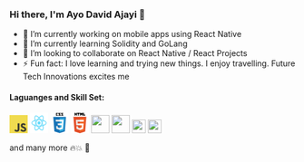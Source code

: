 ### Hi there, I'm Ayo David Ajayi 👋

- 🔭 I’m currently working on mobile apps using React Native
- 🌱 I’m currently learning Solidity and GoLang
- 👯 I’m looking to collaborate on React Native / React Projects
- ⚡ Fun fact: I love learning and trying new things. I enjoy travelling.  Future Tech Innovations excites me

#### Laguanges and Skill Set:

<img src="https://raw.githubusercontent.com/github/explore/80688e429a7d4ef2fca1e82350fe8e3517d3494d/topics/javascript/javascript.png" width="32" height="32"> <img src="https://raw.githubusercontent.com/github/explore/80688e429a7d4ef2fca1e82350fe8e3517d3494d/topics/react/react.png" width="32" height="36"> <img src="https://raw.githubusercontent.com/github/explore/80688e429a7d4ef2fca1e82350fe8e3517d3494d/topics/css/css.png" width="32" height="36"> <img src="https://raw.githubusercontent.com/github/explore/80688e429a7d4ef2fca1e82350fe8e3517d3494d/topics/html/html.png" width="32" height="36"> <img src="https://raw.githubusercontent.com/jmnote/z-icons/master/svg/bootstrap.svg" width="32" height="32"> <img src="https://raw.githubusercontent.com/jmnote/z-icons/master/svg/git.svg" width="32" height="32"> <img src="https://raw.githubusercontent.com/jmnote/z-icons/master/16x16/python.png" width="24" height="24"> <img src="https://img.icons8.com/color/452/firebase.png" width="24" height="24"> 

and many more 🔥💥 🌷



